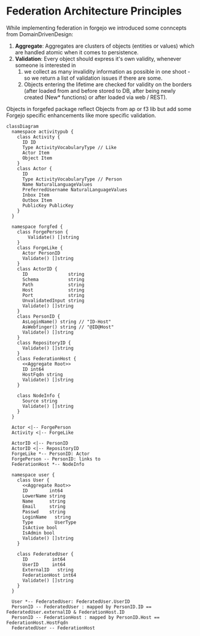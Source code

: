 # Federation Architecture Principles

While implementing federation in forgejo we introduced some conncepts from DomainDrivenDesign:

1. **Aggregate**: Aggregates are clusters of objects (entities or values) which are handled atomic when it comes to persistence.
2. **Validation**: Every object should express it's own validity, whenever someone is interested in
   1. we collect as many invalidity information as possible in one shoot - so we return a list of validation issues if there are some.
   2. Objects entering the lifetime are checked for validity on the borders (after loaded from and before stored to DB, after being newly created (New* functions) or after loaded via web / REST).

Objects in forgefed package reflect Objects from ap or f3 lib but add some Forgejo specific enhancements like more specific validation.


```mermaid
classDiagram
  namespace activitypub {
    class Activity {
      ID ID
      Type ActivityVocabularyType // Like
      Actor Item
      Object Item
    }
    class Actor {
      ID
      Type ActivityVocabularyType // Person
      Name NaturalLanguageValues
      PreferredUsername NaturalLanguageValues
      Inbox Item
      Outbox Item
      PublicKey PublicKey
    }
  }

  namespace forgfed {
    class ForgePerson {
        Validate() []string
    }
    class ForgeLike {
      Actor PersonID
      Validate() []string
    }
    class ActorID {
      ID               string
      Schema           string
      Path             string
      Host             string
      Port             string
      UnvalidatedInput string
      Validate() []string
    }
    class PersonID {
      AsLoginName() string // "ID-Host"
      AsWebfinger() string // "@ID@Host"
      Validate() []string
    }
    class RepositoryID {
      Validate() []string
    }
    class FederationHost {
      <<Aggregate Root>>
      ID int64
      HostFqdn string
      Validate() []string 
    }

    class NodeInfo {
      Source string
      Validate() []string
    }
  }

  Actor <|-- ForgePerson
  Activity <|-- ForgeLike
  
  ActorID <|-- PersonID
  ActorID <|-- RepositoryID
  ForgeLike *-- PersonID: Actor
  ForgePerson -- PersonID: links to
  FederationHost *-- NodeInfo

  namespace user {
    class User {
      <<Aggregate Root>>
      ID        int64
      LowerName string
      Name      string
      Email     string
      Passwd    string
      LoginName   string
      Type        UserType
      IsActive bool
      IsAdmin bool
      Validate() []string
    }

    class FederatedUser {
      ID         int64
      UserID     int64
      ExternalID   string
      FederationHost int64
      Validate() []string
    }
  }

  User *-- FederatedUser: FederatedUser.UserID
  PersonID -- FederatedUser : mapped by PersonID.ID == FederatedUser.externalID & FederationHost.ID
  PersonID -- FederationHost : mapped by PersonID.Host == FederationHost.HostFqdn
  FederatedUser -- FederationHost 
```
